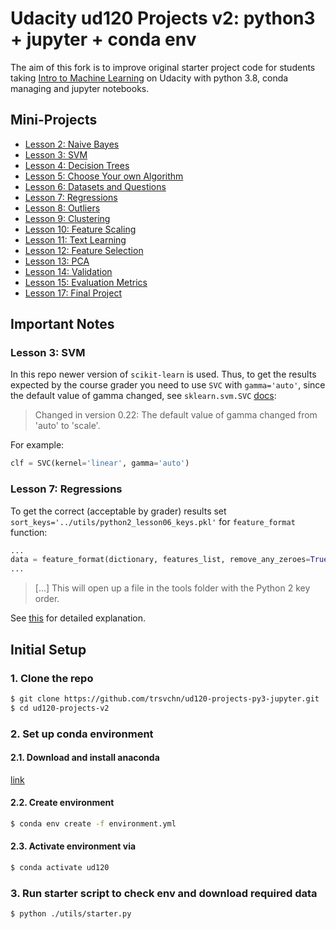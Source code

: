 # Udacity ud120 Projects v2: python3 + jupyter + conda env

The aim of this fork is to improve original starter project code for students taking
[Intro to Machine Learning](https://classroom.udacity.com/courses/ud120) on Udacity with
python 3.8, conda managing and jupyter notebooks.

## Mini-Projects

- [Lesson 2: Naive Bayes](./02-naive-bayes/nb_author_id.ipynb)
- [Lesson 3: SVM](./03-svm/svm_author_id.ipynb)
- [Lesson 4: Decision Trees](./04-decision-tree/dt_author_id.ipynb)
- [Lesson 5: Choose Your own Algorithm](./05-choose-your-own/your_algorithm.ipynb)
- [Lesson 6: Datasets and Questions](./06-datasets-questions/explore_enron_data.ipynb)
- [Lesson 7: Regressions](./07-regression/finance_regression.ipynb)
- [Lesson 8: Outliers](./08-outliers/outlier_removal_regression.ipynb)
- [Lesson 9: Clustering](09-10-k-means/k_means_cluster.ipynb)
- [Lesson 10: Feature Scaling](09-10-k-means/k_means_cluster.ipynb)
- [Lesson 11: Text Learning](11-text-learning/vectorize_text.ipynb)
- [Lesson 12: Feature Selection](12-feature-selection/find_signature.ipynb)
- [Lesson 13: PCA](13-pca/eigenfaces.ipynb)
- [Lesson 14: Validation](14-validation/validate_poi.ipynb)
- [Lesson 15: Evaluation Metrics](15-evaluation/evaluate_poi_identifier.ipynb)
- [Lesson 17: Final Project](17-final-project/poi_id.ipynb)

## Important Notes

### Lesson 3: SVM

In this repo newer version of `scikit-learn` is used. Thus, to get the results expected by the course grader
you need to use `SVC` with `gamma='auto'`, since the default value of gamma changed, see `sklearn.svm.SVC` [docs](https://scikit-learn.org/stable/modules/generated/sklearn.svm.SVC.html):
> Changed in version 0.22: The default value of gamma changed from 'auto' to 'scale'.

For example:

```python
clf = SVC(kernel='linear', gamma='auto')
```

### Lesson 7: Regressions

To get the correct (acceptable by grader) results set `sort_keys='../utils/python2_lesson06_keys.pkl'` for
`feature_format` function:

```python
...
data = feature_format(dictionary, features_list, remove_any_zeroes=True, sort_keys='../utils/python2_lesson06_keys.pkl')
...
```

> [...] This will open up a file in the tools folder with the Python 2 key order.

 See [this](https://classroom.udacity.com/courses/ud120/lessons/2301748537/concepts/30416086000923) for detailed explanation.


## Initial Setup

### 1. Clone the repo

```bash
$ git clone https://github.com/trsvchn/ud120-projects-py3-jupyter.git
$ cd ud120-projects-v2
```

### 2. Set up conda environment

#### 2.1. Download and install anaconda

[link](https://www.anaconda.com/distribution/)

#### 2.2. Create environment

```bash
$ conda env create -f environment.yml
```

#### 2.3. Activate environment via

```bash
$ conda activate ud120
```

### 3. Run starter script to check env and download required data

```bash
$ python ./utils/starter.py
```
